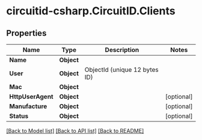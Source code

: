 
# circuitid-csharp.CircuitID.Clients

## Properties

Name | Type | Description | Notes
------------ | ------------- | ------------- | -------------
**Name** | **Object** |  | 
**User** | **Object** | ObjectId (unique 12 bytes ID) | 
**Mac** | **Object** |  | 
**HttpUserAgent** | **Object** |  | [optional] 
**Manufacture** | **Object** |  | [optional] 
**Status** | **Object** |  | [optional] 

[[Back to Model list]](../README.md#documentation-for-models)
[[Back to API list]](../README.md#documentation-for-api-endpoints)
[[Back to README]](../README.md)

